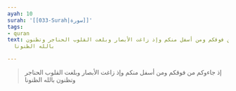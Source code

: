 ```yaml
---
ayah: 10
surah: '[[033-Surah|سورة]]'
tags:
- quran
text: إذ جاءوكم من فوقكم ومن أسفل منكم وإذ زاغت الأبصار وبلغت القلوب الحناجر وتظنون
  بالله الظنونا

---
```

> إذ جاءوكم من فوقكم ومن أسفل منكم وإذ زاغت الأبصار وبلغت القلوب الحناجر وتظنون بالله الظنونا
